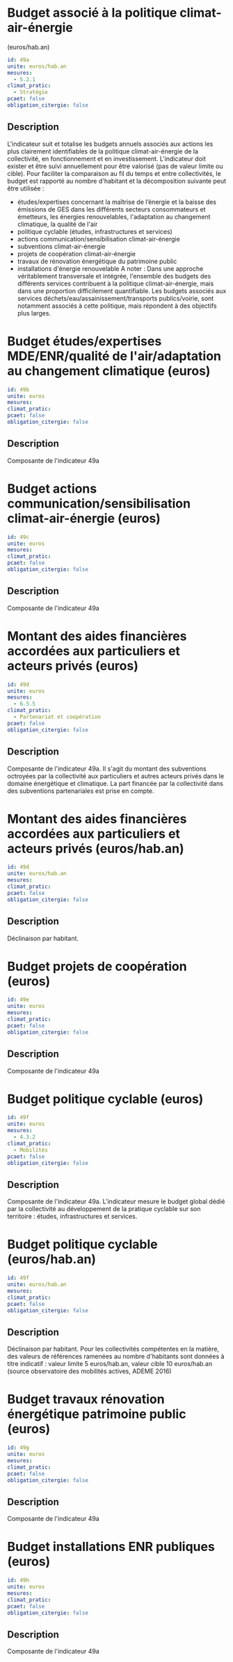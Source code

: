 # Budget associé à la politique climat-air-énergie
(euros/hab.an)

```yaml
id: 49a
unite: euros/hab.an
mesures:
  - 5.2.1
climat_pratic:
  - Stratégie
pcaet: false
obligation_citergie: false
```
## Description
L'indicateur suit et totalise les budgets annuels associés aux actions les plus clairement identifiables de la politique climat-air-énergie de la collectivité, en fonctionnement et en investissement. L'indicateur doit exister et être suivi annuellement pour être valorisé (pas de valeur limite ou cible). Pour faciliter la comparaison au fil du temps et entre collectivités, le budget est rapporté au nombre d'habitant et la décomposition suivante peut être utilisée : 
- études/expertises concernant la maîtrise de l’énergie et la baisse des émissions de GES dans les différents secteurs consommateurs et émetteurs, les énergies renouvelables, l'adaptation au changement climatique, la qualité de l'air 
- politique cyclable (études, infrastructures et services) 
- actions communication/sensibilisation climat-air-énergie 
- subventions climat-air-énergie 
- projets de coopération climat-air-énergie 
- travaux de rénovation énergétique du patrimoine public 
- installations d'énergie renouvelable 
A noter : Dans une approche véritablement transversale et intégrée, l'ensemble des budgets des différents services contribuent à la politique climat-air-énergie, mais dans une proportion difficilement quantifiable.  Les budgets associés aux services déchets/eau/assainissement/transports publics/voirie, sont notamment associés à cette politique, mais répondent à des objectifs plus larges.



# Budget études/expertises MDE/ENR/qualité de l'air/adaptation au changement climatique (euros)
```yaml
id: 49b
unite: euros
mesures:
climat_pratic:
pcaet: false
obligation_citergie: false
```
## Description
Composante de l'indicateur 49a



# Budget actions communication/sensibilisation climat-air-énergie  (euros)
```yaml
id: 49c
unite: euros
mesures:
climat_pratic:
pcaet: false
obligation_citergie: false
```
## Description
Composante de l'indicateur 49a



# Montant des aides financières accordées aux particuliers et acteurs privés (euros)
```yaml
id: 49d
unite: euros
mesures:
  - 6.5.5
climat_pratic:
  - Partenariat et coopération
pcaet: false
obligation_citergie: false
```
## Description
Composante de l'indicateur 49a. Il s'agit du montant des subventions octroyées par la collectivité aux particuliers et autres acteurs privés dans le domaine énergétique et climatique. La part financée par la collectivité dans des subventions partenariales est prise en compte.



# Montant des aides financières accordées aux particuliers et acteurs privés (euros/hab.an)
```yaml
id: 49d
unite: euros/hab.an
mesures:
climat_pratic:
pcaet: false
obligation_citergie: false
```
## Description
Déclinaison par habitant.



# Budget projets de coopération  (euros)
```yaml
id: 49e
unite: euros
mesures:
climat_pratic:
pcaet: false
obligation_citergie: false
```
## Description
Composante de l'indicateur 49a



# Budget politique cyclable  (euros)
```yaml
id: 49f
unite: euros
mesures:
  - 4.3.2
climat_pratic:
  - Mobilités
pcaet: false
obligation_citergie: false
```
## Description
Composante de l'indicateur 49a. L’indicateur mesure le budget global dédié par la collectivité au développement de la pratique cyclable sur son territoire : études, infrastructures et services.



# Budget politique cyclable  (euros/hab.an)
```yaml
id: 49f
unite: euros/hab.an
mesures:
climat_pratic:
pcaet: false
obligation_citergie: false
```
## Description
Déclinaison par habitant.  Pour les collectivités compétentes en la matière, des valeurs de références ramenées au nombre d'habitants sont données à titre indicatif : valeur limite 5 euros/hab.an, valeur cible 10 euros/hab.an (source observatoire des mobilités actives, ADEME 2016) 



# Budget travaux rénovation énergétique patrimoine public  (euros)
```yaml
id: 49g
unite: euros
mesures:
climat_pratic:
pcaet: false
obligation_citergie: false
```
## Description
Composante de l'indicateur 49a



# Budget installations ENR publiques  (euros)
```yaml
id: 49h
unite: euros
mesures:
climat_pratic:
pcaet: false
obligation_citergie: false
```
## Description
Composante de l'indicateur 49a



